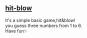 <a href="" target="_blank">hit-blow </a>
---
It's a simple basic game,hit&blow!  
you guess three numbers from 1 to 6.  
Have fun✨
